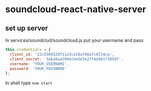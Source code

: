 # soundcloud-react-native-server
## set up server
In services/soundclud/soundcloud.js put your username and pass
```javascript
this.credentials = {
  client_id: '22c5569228f11a3ca18af46a7c6f24ca',
  client_secret: '3a6a9aa599ecbe5d7e27f4b981f30507',
  username: 'YOUR_USERNAME',
  password: 'YOUR_PASSWORD'
};
```
In shell type ```nvm start```

